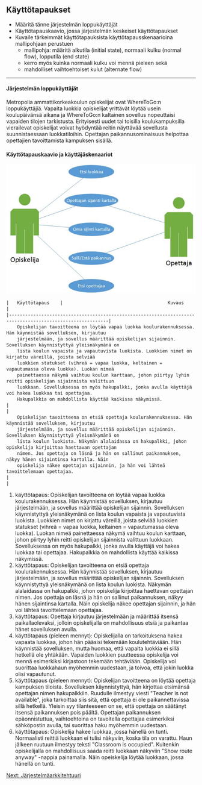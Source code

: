 ## Käyttötapaukset

* Määritä tänne järjestelmän loppukäyttäjät
* Käyttötapauskaavio, jossa järjestelmän keskeiset käyttötapaukset
* Kuvaile tärkeimmät käyttötapauksista käyttötapausskenaarioina mallipohjaan perustuen
  * mallipohja: määritä alkutila (initial state), normaali kulku (normal flow), lopputila (end state)
  * kerro myös kuinka normaali kulku voi mennä pieleen sekä
  * mahdolliset vaihtoehtoiset kulut (alternate flow)
  
---

#### Järjestelmän loppukäyttäjät

Metropolia ammattikorkeakoulun opiskelijat ovat WhereToGo:n loppukäyttäjiä. Vapaita luokkia opiskelijat yrittävät löytää usein koulupäivänsä aikana ja WhereToGo:n kaltainen sovellus nopeuttaisi vapaiden tilojen tarkistusta. Erityisesti uudet tai toisilla koulukampuksilla vierailevat opiskelijat voivat hyödyntää reitin näyttävää sovellusta suunnistaessaan luokkatiloihin. Opettajan paikannusominaisuus helpottaa opettajien tavoittamista kampuksen sisällä.

#### Käyttötapauskaavio ja käyttäjäskenaariot
![kayttotapaus](Käyttötapauskaavio.jpg)


	|	Käyttötapaus 	| 										Kuvaus											|
	|-----------------------------------------------------------------------------------------------------------|
		Opiskelijan tavoitteena on löytää vapaa luokka koulurakennuksessa. Hän käynnistää sovelluksen, kirjautuu
		järjestelmään, ja sovellus määrittää opiskelijan sijainnin. Sovelluksen käynnistyttyä yleisnäkymänä on 
		lista koulun vapaista ja vapautuvista luokista. Luokkien nimet on kirjattu väreillä, joista selviää 
		luokkien statukset (vihreä = vapaa luokka, keltainen = vapautumassa oleva luokka). Luokan nimeä 
		painettaessa näkymä vaihtuu koulun karttaan, johon piirtyy lyhin reitti opiskelijan sijainnista valittuun
		luokkaan. Sovelluksessa on myös hakupalkki, jonka avulla käyttäjä voi hakea luokkaa tai opettajaa. 
		Hakupalkkia on mahdollista käyttää kaikissa näkymissä.
	|																											|
		Opiskelijan tavoitteena on etsiä opettaja koulurakennuksessa. Hän käynnistää sovelluksen, kirjautuu 
		järjestelmään, ja sovellus määrittää opiskelijan sijainnin. Sovelluksen käynnistyttyä yleisnäkymänä on 
		lista koulun luokista. Näkymän alalaidassa on hakupalkki, johon opiskelija kirjoittaa haettavan opettajan
		nimen. Jos opettaja on läsnä ja hän on sallinut paikannuksen, näkyy hänen sijaintinsa kartalla. Näin 
		opiskelija näkee opettajan sijainnin, ja hän voi lähteä tavoittelemaan opettajaa.	
	|																											|








1. käyttötapaus: Opiskelijan tavoitteena on löytää vapaa luokka koulurakennuksessa. Hän käynnistää sovelluksen, kirjautuu järjestelmään, ja sovellus määrittää opiskelijan sijainnin. Sovelluksen käynnistyttyä yleisnäkymänä on lista koulun vapaista ja vapautuvista luokista. Luokkien nimet on kirjattu väreillä, joista selviää luokkien statukset (vihreä = vapaa luokka, keltainen = vapautumassa oleva luokka). Luokan nimeä painettaessa näkymä vaihtuu koulun karttaan, johon piirtyy lyhin reitti opiskelijan sijainnista valittuun luokkaan. Sovelluksessa on myös hakupalkki, jonka avulla käyttäjä voi hakea luokkaa tai opettajaa. Hakupalkkia on mahdollista käyttää kaikissa näkymissä.
2. käyttötapaus: Opiskelijan tavoitteena on etsiä opettaja koulurakennuksessa. Hän käynnistää sovelluksen, kirjautuu järjestelmään, ja sovellus määrittää opiskelijan sijainnin. Sovelluksen käynnistyttyä yleisnäkymänä on lista koulun luokista. Näkymän alalaidassa on hakupalkki, johon opiskelija kirjoittaa haettavan opettajan nimen. Jos opettaja on läsnä ja hän on sallinut paikannuksen, näkyy hänen sijaintinsa kartalla. Näin opiskelija näkee opettajan sijainnin, ja hän voi lähteä tavoittelemaan opettajaa.
3. käyttötapaus: Opettaja kirjautuu järjestelmään ja määrittää itsensä paikallaolevaksi, jolloin opiskelijalla on mahdollisuus etsiä ja paikantaa hänet sovelluksen avulla.
4. käyttötapaus (pieleen mennyt): Opiskelijalla on tarkoituksena hakea vapaata luokkaa, johon hän pääsisi tekemään koulutehtäviään. Hän käynnistää sovelluksen, mutta huomaa, että vapaita luokkia ei sillä hetkellä ole yhtäkään. Vapaiden luokkien puutteessa opiskelija voi mennä esimerkiksi kirjastoon tekemään tehtäviään. Opiskelija voi suorittaa luokkahaun myöhemmin uudestaan, ja toivoa, että jokin luokka olisi vapautunut.
5. käyttötapaus (pieleen mennyt): Opiskelijan tavoitteena on löytää opettaja kampuksen tiloista. Sovelluksen käynnistyttyä, hän kirjottaa etsimänsä opettajan nimen hakupalkkiin. Ruudulle ilmestyy viesti "Teacher is not available", joka tarkoittaa siis sitä, että opettaja ei ole paikannettavissa sillä hetkellä. Yleisin syy tilanteeseen on se, että opettaja on säätänyt itsensä paikannuksen pois päältä. Opettajan paikannuksen epäonnistuttua, vaihtoehtoina on tavoitella opettajaa esimerkiksi sähköpostin avulla, tai suorittaa haku myöhemmin uudestaan. 
6. käyttötapaus: Opiskelija hakee luokkaa, jossa hänellä on tunti. Normaalisti reittiä luokkaan ei tulisi näkyviin, koska tila on varattu. Haun jälkeen ruutuun ilmestyy teksti "Classroom is occupied". Kuitenkin opiskelijalla on mahdollisuus saada reitti luokkaan näkyviin "Show route anyway" -nappia painamalla. Näin opeiskelija löytää luokkaan, jossa hänellä on tunti. 

[Next: Järjestelmäarkkitehtuuri](https://github.com/sannakas/ohjelmistotuotanto_2014_rakenne/blob/master/4_jarjestelmaarkkitehtuuri.md)



